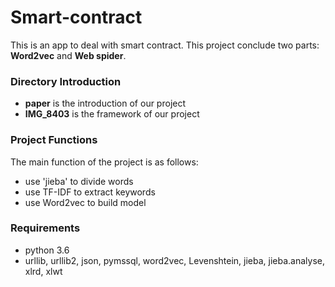 # Smart-contract
This is an app to deal with smart contract.
This project conclude two parts: **Word2vec** and **Web spider**. 


### Directory Introduction
- **paper** is the introduction of our project
- **IMG_8403** is the framework of our project


### Project Functions

The main function of the project is as follows:

- use 'jieba' to divide words
- use TF-IDF to extract keywords
- use Word2vec to build model




### Requirements
- python 3.6
- urllib, urllib2, json, pymssql, word2vec, Levenshtein, jieba, jieba.analyse, xlrd, xlwt
